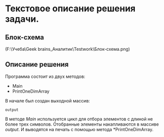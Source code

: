 # Текстовое описание решения задачи.
## Блок-схема
(F:\Учеба\Geek brains_Аналитик\Testwork\Блок-схема.png)

## Описание решения
Программа состоит из двух методов:
* Main
* PrintOneDimArray

В начале был создан выходной массив:
```
output
```
В методе *Main* используется цикл для отбора элементов с длиной не более трех символов. Отобранные элементы накапливаются в массиве *output*. И выводятся на печать с помощью метода *PrintOneDimArray.

